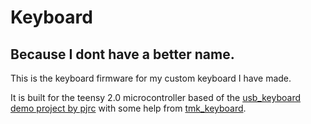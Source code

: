 # Keyboard
## Because I dont have a better name.

This is the keyboard firmware for my custom keyboard I have made. 

It is built for the teensy 2.0 microcontroller based of the [usb_keyboard demo project
by pjrc](https://www.pjrc.com/teensy/usb_keyboard.html) with some help from 
[tmk_keyboard](https://github.com/tmk/tmk_keyboard/).
